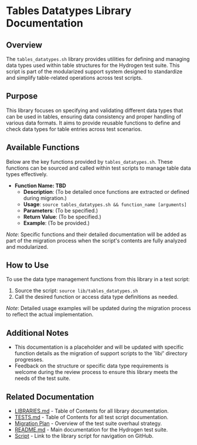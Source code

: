 # Tables Datatypes Library Documentation

## Overview

The `tables_datatypes.sh` library provides utilities for defining and managing data types used within table structures for the Hydrogen test suite. This script is part of the modularized support system designed to standardize and simplify table-related operations across test scripts.

## Purpose

This library focuses on specifying and validating different data types that can be used in tables, ensuring data consistency and proper handling of various data formats. It aims to provide reusable functions to define and check data types for table entries across test scenarios.

## Available Functions

Below are the key functions provided by `tables_datatypes.sh`. These functions can be sourced and called within test scripts to manage table data types effectively.

- **Function Name: TBD**
  - **Description**: (To be detailed once functions are extracted or defined during migration.)
  - **Usage**: `source tables_datatypes.sh && function_name [arguments]`
  - **Parameters**: (To be specified.)
  - **Return Value**: (To be specified.)
  - **Example**: (To be provided.)

*Note*: Specific functions and their detailed documentation will be added as part of the migration process when the script's contents are fully analyzed and modularized.

## How to Use

To use the data type management functions from this library in a test script:

1. Source the script: `source lib/tables_datatypes.sh`
2. Call the desired function or access data type definitions as needed.

*Note*: Detailed usage examples will be updated during the migration process to reflect the actual implementation.

## Additional Notes

- This documentation is a placeholder and will be updated with specific function details as the migration of support scripts to the 'lib/' directory progresses.
- Feedback on the structure or specific data type requirements is welcome during the review process to ensure this library meets the needs of the test suite.

## Related Documentation

- [LIBRARIES.md](LIBRARIES.md) - Table of Contents for all library documentation.
- [TESTS.md](TESTS.md) - Table of Contents for all test script documentation.
- [Migration Plan](Migration_Plan.md) - Overview of the test suite overhaul strategy.
- [README.md](../README.md) - Main documentation for the Hydrogen test suite.
- [Script](../lib/tables_datatypes.sh) - Link to the library script for navigation on GitHub.
